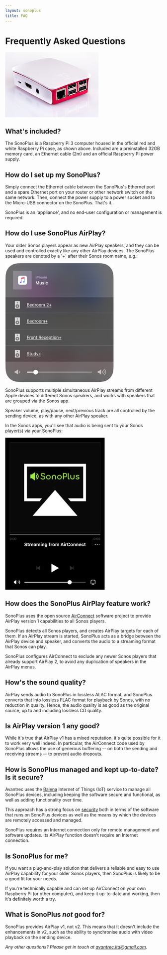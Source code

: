 ```yaml
---
layout: sonoplus
title: FAQ
---
```


# Frequently Asked Questions

![SonoPlus](/images/raspberrypi-in-case-02_300px.png)

## What's included?

The SonoPlus is a Raspberry Pi 3 computer housed in the official red and white Raspberry Pi case, as shown above. Included are a preinstalled 32GB memory card, an Ethernet cable (2m) and an official Raspberry Pi power supply.

## How do I set up my SonoPlus?

Simply connect the Ethernet cable between the SonoPlus's Ethernet port and a spare Ethernet port on your router or other network switch on the same network. Then, connect the power supply to a power socket and to the Micro-USB connector on the SonoPlus. That's it.

SonoPlus is an 'appliance', and no end-user configuration or management is required.

## How do I use SonoPlus AirPlay?

Your older Sonos players appear as new AirPlay speakers, and they can be used and controlled exactly like any other AirPlay devices. The SonoPlus speakers are denoted by a '+' after their Sonos room name, e.g.:

![SonoPlus](/images/AirPlayMenu_Smaller.png)

SonoPlus supports multiple simultaneous AirPlay streams from different Apple devices to different Sonos speakers, and works with speakers that are grouped via the Sonos app.

Speaker volume, play/pause, next/previous track are all controlled by the sending device, as with any other AirPlay speaker.

In the Sonos apps, you'll see that audio is being sent to your Sonos player(s) via your SonoPlus:

![SonoPlus](/images/SonosAppView_Smaller.png)

## How does the SonoPlus AirPlay feature work?

SonoPlus uses the open source [AirConnect](https://github.com/philippe44/AirConnect) software project to provide AirPlay version 1 capabilities to all Sonos players. 

SonoPlus detects all Sonos players, and creates AirPlay targets for each of them. If an AirPlay stream is started, SonoPlus acts as a bridge between the AirPlay device and speaker, and converts the audio to a streaming format that Sonos can play.

SonoPlus configures AirConnect to exclude any newer Sonos players that already support AirPlay 2, to avoid any duplication of speakers in the AirPlay menus.

## How's the sound quality?

AirPlay sends audio to SonoPlus in lossless ALAC format, and SonoPlus converts that into lossless FLAC format for playback by Sonos, with no reduction in quality. Hence, the audio quality is as good as the original source, up to and including lossless CD quality.

## Is AirPlay version 1 any good?

While it's true that AirPlay v1 has a mixed reputation, it's quite possible for it to work very well indeed. In particular, the AirConnect code used by SonoPlus allows the use of generous buffering -- on both the sending and receiving streams -- to prevent audio dropouts.

## How is SonoPlus managed and kept up-to-date? Is it secure?

Avantrec uses the [Balena](https://www.balena.io) Internet of Things (IoT)  service to manage all SonoPlus devices, including keeping the software secure and functional, as well as adding functionality over time.

This approach has a strong focus on [security](https://www.balena.io/docs/learn/welcome/security/) both in terms of the software that runs on SonoPlus devices as well as the means by which the devices are remotely accessed and managed.

SonoPlus requires an Internet connection only for remote management and software updates. Its AirPlay function doesn't require an Internet connection.

## Is SonoPlus for me?

If you want a plug-and-play solution that delivers a reliable and easy to use AirPlay capability for your older Sonos players, then SonoPlus is likely to be a good fit for your needs.

If you're technically capable and can set up AirConnect on your own Raspberry Pi (or other computer), and keep it up-to-date and working, then it's definitely worth a try.

## What is SonoPlus *not* good for?

SonoPlus provides AirPlay v1, not v2. This means that it doesn't include the enhancements in v2, such as the ability to synchronise audio with video playback on the sending device.

*Any other questions? Please get in touch at [avantrec.ltd@gmail.com](avantrec.ltd@gmail.com)*.